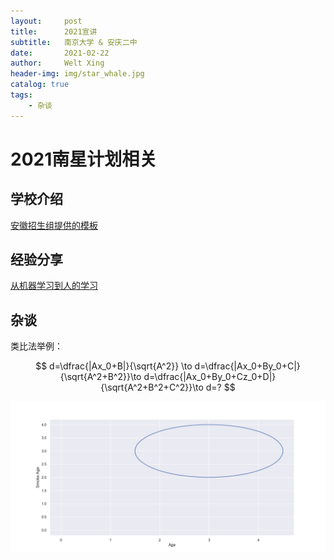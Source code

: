 ```yaml
---
layout:     post
title:      2021宣讲
subtitle:   南京大学 & 安庆二中
date:       2021-02-22
author:     Welt Xing
header-img: img/star_whale.jpg
catalog: true
tags:
    - 杂谈
---
```


# 2021南星计划相关

## 学校介绍

[安徽招生组提供的模板](/file/Official.pdf)

## 经验分享

[从机器学习到人的学习](/file/2021.pdf)

## 杂谈

类比法举例：

$$
d=\dfrac{|Ax_0+B|}{\sqrt{A^2}} \to d=\dfrac{|Ax_0+By_0+C|}{\sqrt{A^2+B^2}}\to d=\dfrac{|Ax_0+By_0+Cz_0+D|}{\sqrt{A^2+B^2+C^2}}\to d=?
$$

![示例图](/img/somke_age.png)